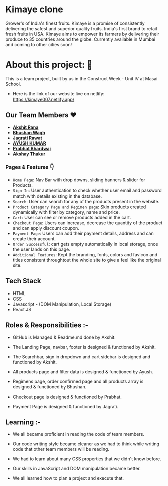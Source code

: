 # Kimaye clone

Grower's of India's finest fruits. Kimaye is a promise of consistently delivering the safest and superior quality fruits. India's first brand to retail fresh fruits in USA. Kimaye aims to empower its farmers by delivering their produce to 35 countries around the globe. Currently available in Mumbai and coming to other cities soon!

# About this project: 🙌

This is a team project, built by us in the Construct Week - Unit IV at Masai School.

- Here is the link of our website live on netlify: https://kimaye007.netlify.app/

## Our Team Members ❤️

- **[Akshit Rana](https://github.com/Akshit3010)**
- **[ Bhushan Wagh](https://github.com/Bhushan-Wagh98)**
- **[Jagrati Rawat](https://github.com/JAGRATIR)**
- **[AYUSH KUMAR](https://github.com/ayush7271)**
- **[Prabhat Bhardwaj](https://github.com/AWMprabhat)**
- **[Akshay Thakur](https://github.com/4aksha)**

### Pages & Features 👇

- `Home Page`: Nav Bar with drop downs, sliding banners & slider for Products.
- `Sign-In`: User authentication to check whether user email and password match with details existing in the database.
- `Search`: User can search for any of the products present in the website.
- `Product Category Page and Regimen page`: Skin products created dynamically with filter by category, name and price.
- `Cart`: User can see or remove products added in the cart.
- `Checkout Page`: Users can increase, decrease the quantity of the product and can apply discount coupon.
- `Payment Page`: Users can add their payment details, address and can create their account.
- `Order Successful`: cart gets empty automatically in local storage, once the user lands on this page.
- `Additional Features`: Kept the branding, fonts, colors and favicon and titles consistent throughtout the whole site to give a feel like the original site.

## Tech Stack

- HTML
- CSS
- Javascript - (DOM Manipulation, Local Storage)
- React.JS

<!-- ## Screenshots : -->

<!-- **Home Page** -->

<!-- ![HomePage](https://user-images.githubusercontent.com/56001279/155868693-32562dc5-7a38-457b-ad46-57a7ee7e99b1.png) -->

<!-- **Sign-in DropDown** -->

<!-- ![Sign in](https://user-images.githubusercontent.com/56001279/155868708-57d5746d-ba55-435d-978b-2df947e17b61.png) -->

<!-- **Search Page** -->

<!-- ![Search](https://user-images.githubusercontent.com/56001279/155868721-5b38d6f7-4781-4640-a574-aa5e8871ab76.png) -->

<!-- **Cart Bag** -->

<!-- ![Cart](https://user-images.githubusercontent.com/56001279/155868732-939f33b0-fbae-41bc-af19-8e420b64d865.png) -->

<!-- **Footer** -->

<!-- ![Footer](https://user-images.githubusercontent.com/56001279/155868742-a400ee5a-9d71-4dcc-a4ea-04f76cd6fb21.png) -->

<!-- **All Products Page** -->

<!-- ![All Products Page](https://user-images.githubusercontent.com/56001279/155868754-4b405e49-1f02-4a7b-9e34-b729718e4e75.png) -->

<!-- **Regimens Page** -->

<!-- ![Regimens](https://user-images.githubusercontent.com/56001279/155868767-21c9e962-74d4-4f8c-9357-3d2f30386361.png) -->

<!-- **Checkout Page** -->

<!-- ![Checkout](https://user-images.githubusercontent.com/56001279/155868779-c6ae44ec-8e64-47d6-b2d3-b485c2b98e9f.png) -->

<!-- **Payment Page** -->

<!-- ![Payment](https://user-images.githubusercontent.com/56001279/155868788-4a165325-3499-4568-9cc3-4d7760234dcc.png) -->

<!-- ![order placed](https://user-images.githubusercontent.com/56001279/155868801-7b866ed3-f50c-49a1-b788-a2f8bfa42fa4.png) -->

## Roles & Responsibilities :-

- GitHub is Managed & Readme.md done by Akshit.

- The Landing Page, navbar, footer is designed & functioned by Akshit.

- The Searchbar, sign in dropdown and cart sidebar is designed and functioned by Akshit.

- All products page and filter data is designed & functioned by Ayush.

- Regimens page, order confirmed page and all products array is designed & functioned by Bhushan.

- Checkout page is designed & functioned by Prabhat.

- Payment Page is designed & functioned by Jagrati.

## Learning :-

- We all became proficient in reading the code of team members.

- Our code writing style became cleaner as we had to think while writing code that other team members will be reading.

- We had to learn about many CSS properties that we didn't know before.

- Our skills in JavaScript and DOM manipulation became better.

- We all learned how to plan a project and execute that.
